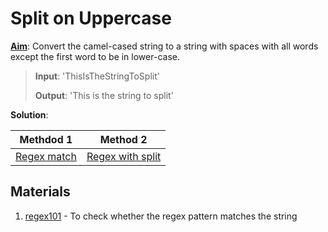 # Split on Uppercase

<u>**Aim**</u>: Convert the camel-cased string to a string with spaces with all words except the first word to be in lower-case.<br>

>**Input**: 'ThisIsTheStringToSplit'<br>
>
>**Output**: 'This is the string to split'

**Solution**: 

| Methdod 1 | Method 2 |
| ----------- | ----------- |
| [Regex match](script1.js) | [Regex with split](script2.js) |


## Materials 

1. [regex101](https://regex101.com/) - To check whether the regex pattern matches the string 



